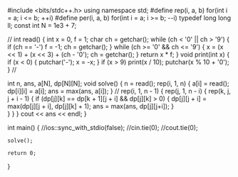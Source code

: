 #include <bits/stdc++.h>
using namespace std;
#define rep(i, a, b) for(int i = a; i <= b; ++i)
#define per(i, a, b) for(int i = a; i >= b; --i)
typedef long long ll;
const int N = 1e3 + 7;

//
int read() {
	int x = 0, f = 1;
	char ch = getchar();
	while (ch < '0' || ch > '9') {
		if (ch == '-')
			f = -1;
		ch = getchar();
	}
	while (ch >= '0' && ch <= '9') {
		x = (x << 1) + (x << 3) + (ch - '0');
		ch = getchar();
	}
	return x * f;
}
void print(int x) {
	if (x < 0) {
		putchar('-');
		x = -x;
	}
	if (x > 9)
		print(x / 10);
	putchar(x % 10 + '0');
}
//

int n, ans, a[N], dp[N][N];
void solve() {
	n = read();
	rep(i, 1, n) {
		a[i] = read();
		dp[i][i] = a[i];
		ans = max(ans, a[i]);
	}
	//
	rep(i, 1, n - 1) {
		rep(j, 1, n - i) {
			rep(k, j, j + i - 1) {
				if (dp[j][k] == dp[k + 1][j + i] && dp[j][k] > 0) {
					dp[j][j + i] = max(dp[j][j + i], dp[j][k] + 1);
					ans = max(ans, dp[j][j+i]);
				}		
			}
		}
	}
	cout << ans << endl;
}

int main() {
	//ios::sync_with_stdio(false);
	//cin.tie(0);
	//cout.tie(0);

	solve();

	return 0;
}
